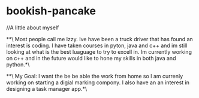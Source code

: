 # bookish-pancake
//A little about myself

**\ Most people call me Izzy. Ive have been a truck driver that has found 
    an interest is coding. I have taken courses in pyton, java and c++ and im still looking at 
    what is the best luaguage to try to excell in. Im currently working on c++ and in the future 
    would like to hone my skills in both java and python.*\

**\ My Goal:
    I want the be be able the work from home so I am currenly working on 
    starting a digial marking compony. I also have an an interest in designing
    a task manager app.*\
